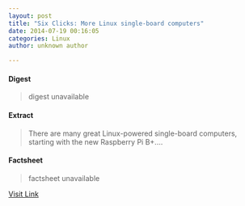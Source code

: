```yaml
---
layout: post
title: "Six Clicks: More Linux single-board computers"
date: 2014-07-19 00:16:05
categories: Linux
author: unknown author

---
```



#### Digest
>digest unavailable

#### Extract
>There are many great Linux-powered single-board computers, starting with the new Raspberry Pi B+....

#### Factsheet
>factsheet unavailable

[Visit Link](http://www.zdnet.com/six-clicks-more-linux-single-board-computers-7000031776/#ftag=RSS510d04f)


